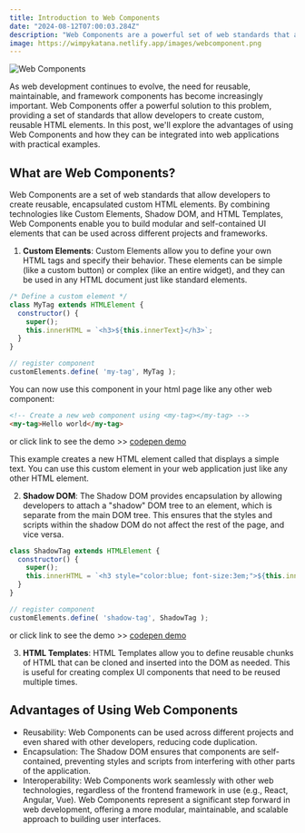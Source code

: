 ```yaml
---
title: Introduction to Web Components
date: "2024-08-12T07:00:03.284Z"
description: "Web Components are a powerful set of web standards that allow developers to create reusable, encapsulated custom HTML elements. By combining technologies like Custom Elements, Shadow DOM, and HTML Templates, Web Components enable you to build modular and self-contained UI elements that can be used across different projects and frameworks."
image: https://wimpykatana.netlify.app/images/webcomponent.png
---
```


![Web Components](https://wimpykatana.netlify.app/images/webcomponent.png)

As web development continues to evolve, the need for reusable, maintainable, and framework components has become increasingly important. Web Components offer a powerful solution to this problem, providing a set of standards that allow developers to create custom, reusable HTML elements. In this post, we'll explore the advantages of using Web Components and how they can be integrated into web applications with practical examples.

## What are Web Components?
Web Components are a set of web standards that allow developers to create reusable, encapsulated custom HTML elements. By combining technologies like Custom Elements, Shadow DOM, and HTML Templates, Web Components enable you to build modular and self-contained UI elements that can be used across different projects and frameworks.

1. **Custom Elements**: 
Custom Elements allow you to define your own HTML tags and specify their behavior. These elements can be simple (like a custom button) or complex (like an entire widget), and they can be used in any HTML document just like standard elements.

```js
/* Define a custom element */
class MyTag extends HTMLElement {
  constructor() {
    super();
    this.innerHTML = `<h3>${this.innerText}</h3>`;
  } 
}

// register component
customElements.define( 'my-tag', MyTag );
```

You can now use this component in your html page like any other web component:

```html
<!-- Create a new web component using <my-tag></my-tag> -->
<my-tag>Hello world</my-tag>
```
or click link to see the demo >> [codepen demo](https://codepen.io/wimpy/pen/GRbOoZZ)

This example creates a new HTML element called <my-tag> that displays a simple text. You can use this custom element in your web application just like any other HTML element.



2. **Shadow DOM**:
The Shadow DOM provides encapsulation by allowing developers to attach a "shadow" DOM tree to an element, which is separate from the main DOM tree. This ensures that the styles and scripts within the shadow DOM do not affect the rest of the page, and vice versa.

```js
class ShadowTag extends HTMLElement {
  constructor() {
    super();
    this.innerHTML = `<h3 style="color:blue; font-size:3em;">${this.innerText}</h3>`;
  } 
}

// register component
customElements.define( 'shadow-tag', ShadowTag );
```
or click link to see the demo >> [codepen demo](https://codepen.io/wimpy/pen/mdZqVWE)

3. **HTML Templates**:
HTML Templates allow you to define reusable chunks of HTML that can be cloned and inserted into the DOM as needed. This is useful for creating complex UI components that need to be reused multiple times.


## Advantages of Using Web Components
- Reusability: Web Components can be used across different projects and even shared with other developers, reducing code duplication.
- Encapsulation: The Shadow DOM ensures that components are self-contained, preventing styles and scripts from interfering with other parts of the application.
- Interoperability: Web Components work seamlessly with other web technologies, regardless of the frontend framework in use (e.g., React, Angular, Vue).
Web Components represent a significant step forward in web development, offering a more modular, maintainable, and scalable approach to building user interfaces.